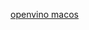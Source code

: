

[openvino macos](https://docs.openvinotoolkit.org/2019_R3.1/_docs_install_guides_installing_openvino_macos.html#set-the-environment-variables)



